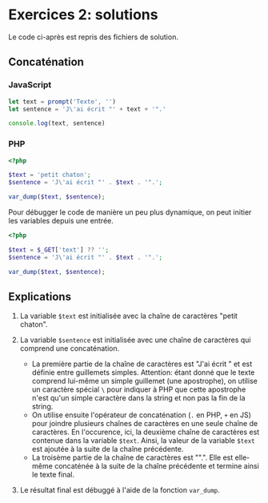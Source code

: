 # Exercices 2: solutions

Le code ci-après est repris des fichiers de solution.

## Concaténation

### JavaScript

```javascript
let text = prompt('Texte', '')
let sentence = 'J\'ai écrit "' + text + '".'

console.log(text, sentence)
```

### PHP

```php
<?php 

$text = 'petit chaton';
$sentence = 'J\'ai écrit "' . $text . '".';

var_dump($text, $sentence);
```

Pour débugger le code de manière un peu plus dynamique, on peut initier les variables depuis une entrée.

```php
<?php 

$text = $_GET['text'] ?? '';
$sentence = 'J\'ai écrit "' . $text . '".';

var_dump($text, $sentence);
```

## Explications

 1. La variable `$text` est initialisée avec la chaîne de caractères "petit chaton".

 2. La variable `$sentence` est initialisée avec une chaîne de caractères qui comprend une concaténation.
    - La première partie de la chaîne de caractères est "J'ai écrit " et est définie entre guillemets simples. Attention: étant donné que le texte comprend lui-même un simple guillemet (une apostrophe), on utilise un caractère spécial `\` pour indiquer à PHP que cette apostrophe n'est qu'un simple caractère dans la string et non pas la fin de la string.
    - On utilise ensuite l'opérateur de concaténation (`.` en PHP, `+` en JS) pour joindre plusieurs chaînes de caractères en une seule chaîne de caractères. En l'occurence, ici, la deuxième chaîne de caractères est contenue dans la variable `$text`. Ainsi, la valeur de la variable `$text` est ajoutée à la suite de la chaîne précédente.
    - La troisème partie de la chaîne de caractères est "".". Elle est elle-même concaténée à la suite de la chaîne précédente et termine ainsi le texte final.

 3. Le résultat final est débuggé à l'aide de la fonction `var_dump`.
